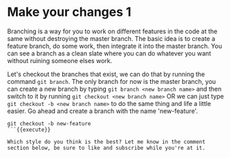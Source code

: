 # Make your changes 1
Branching is a way for you to work on different features in the code at the same without destroying the master branch. The basic idea is to create a feature branch, do some work, then integrate it into the master branch. You can see a branch as a clean slate where you can do whatever you want without ruining someone elses work.

Let's checkout the branches that exist, we can do that by running the command `git branch`. The only branch for now is the master branch, you can create a new branch by typing `git branch <new branch name>` and then switch to it by running `git checkout <new branch name>` OR we can just type `git checkout -b <new branch name>` to do the same thing and life a little easier. Go ahead and create a branch with the name 'new-feature'.

```git
git checkout -b new-feature
```{{execute}}

Which style do you think is the best? Let me know in the comment section below, be sure to like and subscribe while you're at it.
